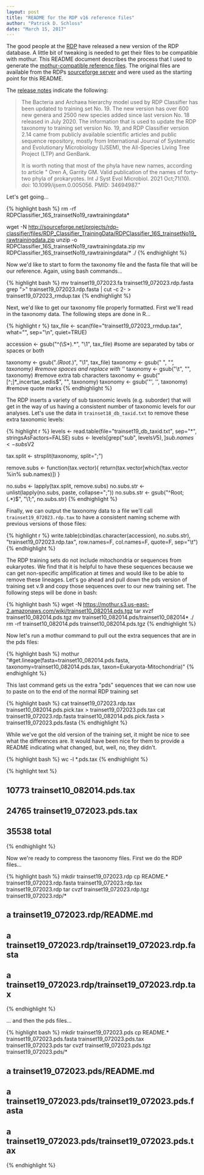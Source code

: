 ```yaml
---
layout: post
title: "README for the RDP v16 reference files"
author: "Patrick D. Schloss"
date: "March 15, 2017"
---
```


The good people at the [RDP](http://rdp.cme.msu.edu) have released a new version of the RDP database. A little bit of tweaking is needed to get their files to be compatible with mothur. This README document describes the process that I used to generate the [mothur-compatible reference files](http://mothur.org/wiki/RDP_reference_files). The original files are available from the RDPs [sourceforge server](http://sourceforge.net/projects/rdp-classifier/files/RDP_Classifier_TrainingData/) and were used as the starting point for this README.

The [release notes](http://rdp.cme.msu.edu/misc/rel10info.jsp#release11_history) indicate the following:

> The Bacteria and Archaea hierarchy model used by RDP Classifier has been updated to training set No. 19. The new version has over 600 new genera and 2500 new species added since last version No. 18 released in July 2020. The information that is used to update the RDP taxonomy to training set version No. 19, and RDP Classifier version 2.14 came from publicly available scientific articles and public sequence repository, mostly from International Journal of Systematic and Evolutionary Microbiology (IJSEM), the All-Species Living Tree Project (LTP) and GenBank.
> 
> It is worth noting that most of the phyla have new names, according to article "
Oren A, Garrity GM. Valid publication of the names of forty-two phyla of prokaryotes. Int J Syst Evol Microbiol. 2021 Oct;71(10). doi: 10.1099/ijsem.0.005056. PMID: 34694987."

Let's get going...

{% highlight bash %}
rm -rf RDPClassifier_16S_trainsetNo19_rawtrainingdata*

wget -N http://sourceforge.net/projects/rdp-classifier/files/RDP_Classifier_TrainingData/RDPClassifier_16S_trainsetNo19_rawtrainingdata.zip
unzip -o RDPClassifier_16S_trainsetNo19_rawtrainingdata.zip
mv RDPClassifier_16S_trainsetNo19_rawtrainingdata/* ./
{% endhighlight %}

Now we'd like to start to form the taxonomy file and the fasta file that will be our reference. Again, using bash commands...

{% highlight bash %}
mv trainset19_072023.fa trainset19_072023.rdp.fasta
grep ">" trainset19_072023.rdp.fasta | cut -c 2- > trainset19_072023_rmdup.tax
{% endhighlight %}


Next, we'd like to get our taxonomy file properly formatted. First we'll read in the taxonomy data. The following steps are done in R...


{% highlight r %}
tax_file <- scan(file="trainset19_072023_rmdup.tax", what="", sep="\n", quiet=TRUE)

accession <- gsub("^(\\S*).*", "\\1", tax_file) #some are separated by tabs or spaces or both

taxonomy <- gsub(".*(Root.*)", "\\1", tax_file)
taxonomy <- gsub(" ", "_", taxonomy)	#remove spaces and replace with '_'
taxonomy <- gsub("\t", "", taxonomy)	#remove extra tab characters
taxonomy <- gsub("[^;]*_incertae_sedis$", "", taxonomy)
taxonomy <- gsub('\"', '', taxonomy) #remove quote marks
{% endhighlight %}

The RDP inserts a variety of sub taxonomic levels (e.g. suborder) that will get in the way of us having a consistent number of taxonomic levels for our analyses. Let's use the data in `trainset18_db_taxid.txt` to remove these extra taxonomic levels:


{% highlight r %}
levels <- read.table(file="trainset19_db_taxid.txt", sep="*", stringsAsFactors=FALSE)
subs <- levels[grep("sub", levels$V5),]
sub.names <- subs$V2

tax.split <- strsplit(taxonomy, split=";")

remove.subs <- function(tax.vector){
	return(tax.vector[which(!tax.vector %in% sub.names)])
}

no.subs <- lapply(tax.split, remove.subs)
no.subs.str <- unlist(lapply(no.subs, paste, collapse=";"))
no.subs.str <- gsub("^Root;(.*)$", "\\1;", no.subs.str)
{% endhighlight %}

Finally, we can output the taxonomy data to a file we'll call `trainset19_072023.rdp.tax` to have a consistent naming scheme with previous versions of those files:


{% highlight r %}
write.table(cbind(as.character(accession), no.subs.str), "trainset19_072023.rdp.tax", row.names=F, col.names=F, quote=F, sep="\t")
{% endhighlight %}

The RDP training sets do not include mitochondria or sequences from eukaryotes. We find that it is helpful to have these sequences because we can get non-specific amplification at times and would like to be able to remove these lineages. Let's go ahead and pull down the pds version of training set v.9 and copy those sequences over to our new training set. The following steps will be done in bash:

{% highlight bash %}
wget -N https://mothur.s3.us-east-2.amazonaws.com/wiki/trainset10_082014.pds.tgz
tar xvzf trainset10_082014.pds.tgz
mv trainset10_082014.pds/trainset10_082014* ./
rm -rf trainset10_082014.pds trainset10_082014.pds.tgz
{% endhighlight %}

Now let's run a mothur command to pull out the extra sequences that are in the pds files:


{% highlight bash %}
mothur "#get.lineage(fasta=trainset10_082014.pds.fasta, taxonomy=trainset10_082014.pds.tax, taxon=Eukaryota-Mitochondria)"
{% endhighlight %}

This last command gets us the extra "pds" sequences that we can now use to paste on to the end of the normal RDP training set


{% highlight bash %}
cat trainset19_072023.rdp.tax trainset10_082014.pds.pick.tax > trainset19_072023.pds.tax
cat trainset19_072023.rdp.fasta trainset10_082014.pds.pick.fasta > trainset19_072023.pds.fasta
{% endhighlight %}

While we've got the old version of the training set, it might be nice to see what the differences are. It would have been nice for them to provide a README indicating what changed, but, well, no, they didn't.


{% highlight bash %}
wc -l *.pds.tax
{% endhighlight %}




{% highlight text %}
##   10773 trainset10_082014.pds.tax
##   24765 trainset19_072023.pds.tax
##   35538 total
{% endhighlight %}

Now we're ready to compress the taxonomy files. First we do the RDP files...


{% highlight bash %}
mkdir trainset19_072023.rdp
cp README.* trainset19_072023.rdp.fasta trainset19_072023.rdp.tax trainset19_072023.rdp
tar cvzf trainset19_072023.rdp.tgz  trainset19_072023.rdp/*

##   a trainset19_072023.rdp/README.md
##   a trainset19_072023.rdp/trainset19_072023.rdp.fasta
##   a trainset19_072023.rdp/trainset19_072023.rdp.tax
{% endhighlight %}

... and then the pds files...


{% highlight bash %}
mkdir trainset19_072023.pds
cp README.* trainset19_072023.pds.fasta trainset19_072023.pds.tax trainset19_072023.pds
tar cvzf trainset19_072023.pds.tgz  trainset19_072023.pds/*

##   a trainset19_072023.pds/README.md
##   a trainset19_072023.pds/trainset19_072023.pds.fasta
##   a trainset19_072023.pds/trainset19_072023.pds.tax
{% endhighlight %}
